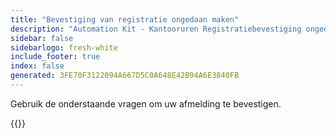 ```yaml
---
title: "Bevestiging van registratie ongedaan maken"
description: "Automation Kit - Kantooruren Registratiebevestiging ongedaan maken"
sidebar: false
sidebarlogo: fresh-white
include_footer: true
index: false
generated: 3FE70F3122094A667D5C0A648E42B94A6E3840FB
---
```


Gebruik de onderstaande vragen om uw afmelding te bevestigen.

{{<questions name="/content/nl/office-hours/unregister-confirm.json" completed="Bedankt voor het invullen van de bevestiging van de afmelding" showNavigationButtons="false" locale="nl">}}
